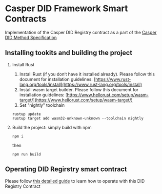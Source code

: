 # Casper DID Framework Smart Contracts

Implementation of the Casper DID Registry contract as a part of the [Casper DID Method Specification](https://github.com/credentia-network/Docs/blob/main/readme/casper-did-method-spec.md) 

## Installing tookits and building the project

1. Install Rust
    1. Install Rust (if you don’t have it installed already). Please follow this document for installation guidelines: [https://www.rust-lang.org/tools/install](https://www.rust-lang.org/tools/install)
    2. Install wasm target builder. Please follow this document for installation guidelines: [https://www.hellorust.com/setup/wasm-target/](https://www.hellorust.com/setup/wasm-target/)
    3. Set "nightly" toolchain
    ```console
    rustup update
    rustup target add wasm32-unknown-unknown --toolchain nightly
    ```

2. Build the project: simply build with npm
    ```console
    npm i
    ```

    then

    ```console
    npm run build
    ```

## Operating DID Regirstry smart contract

Please follow [this detailed guide](https://github.com/credentia-network/Docs/blob/main/readme/smart-contract.md) to learn how to operate with this DID Registry Contract
